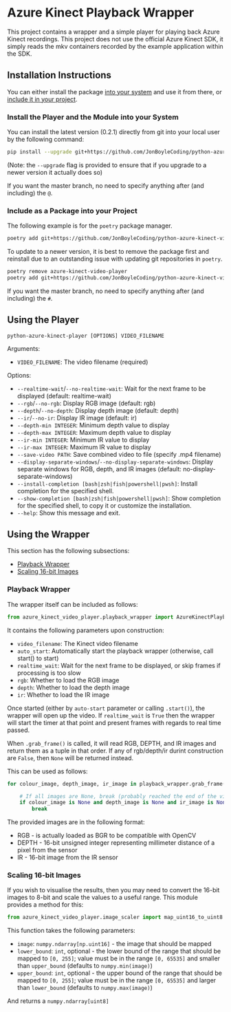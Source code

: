 # Azure Kinect Playback Wrapper

This project contains a wrapper and a simple player for playing back Azure Kinect recordings. This project does not use the official Azure Kinect SDK, it simply reads the mkv containers recorded by the example application within the SDK.

## Installation Instructions

You can either install the package [into your system](#install-the-player-and-the-module-into-your-system) and use it from there, or [include it in your project](#include-as-a-package-into-your-project).

### Install the Player and the Module into your System

You can install the latest version (0.2.1) directly from git into your local user by the following command:

``` sh
pip install --upgrade git+https://github.com/JonBoyleCoding/python-azure-kinect-video-player.git@v0.2.2
```

(Note: the `--upgrade` flag is provided to ensure that if you upgrade to a newer version it actually does so)

If you want the master branch, no need to specify anything after (and including) the `@`.


### Include as a Package into your Project

The following example is for the `poetry` package manager.

``` sh
poetry add git+https://github.com/JonBoyleCoding/python-azure-kinect-video-player.git#v0.2.2
```

To update to a newer version, it is best to remove the package first and reinstall due to an outstanding issue with updating git repositories in `poetry`.

``` sh
poetry remove azure-kinect-video-player
poetry add git+https://github.com/JonBoyleCoding/python-azure-kinect-video-player.git#v0.2.2
```

If you want the master branch, no need to specify anything after (and including) the `#`.

## Using the Player

`python-azure-kinect-player [OPTIONS] VIDEO_FILENAME`

Arguments:
- `VIDEO_FILENAME`: The video filename (required)

Options:
- `--realtime-wait`/`--no-realtime-wait`: Wait for the next frame to be displayed (default: realtime-wait)
- `--rgb`/`--no-rgb`: Display RGB image (default: rgb)
- `--depth`/`--no-depth`: Display depth image (default: depth)
- `--ir`/`--no-ir`: Display IR image (default: ir)
- `--depth-min INTEGER`: Minimum depth value to display
- `--depth-max INTEGER`: Maximum depth value to display
- `--ir-min INTEGER`: Minimum IR value to display
- `--ir-max INTEGER`: Maximum IR value to display
- `--save-video PATH`: Save combined video to file (specify .mp4 filename)
- `--display-separate-windows`/`--no-display-separate-windows`: Display separate windows for RGB, depth, and IR images (default: no-display-separate-windows)
- `--install-completion [bash|zsh|fish|powershell|pwsh]`: Install completion for the specified shell.
- `--show-completion [bash|zsh|fish|powershell|pwsh]`: Show completion for the specified shell, to copy it or customize the installation.
- `--help`: Show this message and exit.

## Using the Wrapper

This section has the following subsections:

- [Playback Wrapper](#playback-wrapper)
- [Scaling 16-bit Images](#scaling-16-bit-images)

### Playback Wrapper

The wrapper itself can be included as follows:

``` python
from azure_kinect_video_player.playback_wrapper import AzureKinectPlaybackWrapper
```

It contains the following parameters upon construction:

- `video_filename`: The Kinect video filename
- `auto_start`: Automatically start the playback wrapper (otherwise, call start() to start)
- `realtime_wait`: Wait for the next frame to be displayed, or skip frames if processing is too slow
- `rgb`: Whether to load the RGB image
- `depth`: Whether to load the depth image
- `ir`: Whether to load the IR image


Once started (either by `auto-start` parameter or calling `.start()`), the wrapper will open up the video. If `realtime_wait` is `True` then the wrapper will start the timer at that point and present frames with regards to real time passed.

When `.grab_frame()` is called, it will read RGB, DEPTH, and IR images and return them as a tuple in that order. If any of rgb/depth/ir durint construction are `False`, then `None` will be returned instead.

This can be used as follows:

``` python
for colour_image, depth_image, ir_image in playback_wrapper.grab_frame():

    # If all images are None, break (probably reached the end of the video)
    if colour_image is None and depth_image is None and ir_image is None:
        break
```

The provided images are in the following format:

- RGB - is actually loaded as BGR to be compatible with OpenCV
- DEPTH - 16-bit unsigned integer representing millimeter distance of a pixel from the sensor
- IR - 16-bit image from the IR sensor

### Scaling 16-bit Images

If you wish to visualise the results, then you may need to convert the 16-bit images to 8-bit and scale the values to a useful range. This module provides a method for this:

``` python
from azure_kinect_video_player.image_scaler import map_uint16_to_uint8
```

This function takes the following parameters:

- `image`: `numpy.ndarray[np.uint16]` - the image that should be mapped
- `lower_bound`: `int`, optional - the lower bound of the range that should be mapped to `[0, 255]`; value must be in the range `[0, 65535]` and smaller than `upper_bound` (defaults to `numpy.min(image)`)
- `upper_bound`: `int`, optional - the upper bound of the range that should be mapped to `[0, 255]`; value must be in the range `[0, 65535]` and larger than `lower_bound` (defaults to `numpy.max(image)`)

And returns a `numpy.ndarray[uint8]`
